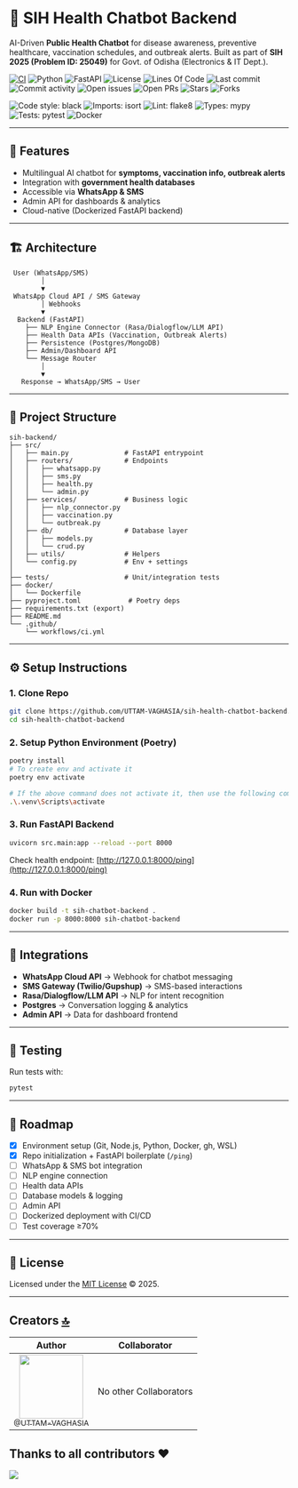 # 📖 SIH Health Chatbot Backend

AI-Driven **Public Health Chatbot** for disease awareness, preventive healthcare, vaccination schedules, and outbreak alerts. Built as part of **SIH 2025 (Problem ID: 25049)** for Govt. of Odisha (Electronics & IT Dept.).

<div align="left">

[![CI](https://github.com/UTTAM-VAGHASIA/sih-health-chatbot-backend/actions/workflows/ci.yml/badge.svg?branch=master)](https://github.com/UTTAM-VAGHASIA/sih-health-chatbot-backend/actions/workflows/ci.yml)
![Python](https://img.shields.io/badge/python-3.13-blue)
![FastAPI](https://img.shields.io/badge/FastAPI-0.116-green)
![License](https://img.shields.io/github/license/UTTAM-VAGHASIA/sih-health-chatbot-backend)
![Lines Of Code](https://tokei.rs/b1/github/UTTAM-VAGHASIA/sih-health-chatbot-backend?category=code)
![Last commit](https://img.shields.io/github/last-commit/UTTAM-VAGHASIA/sih-health-chatbot-backend)
![Commit activity](https://img.shields.io/github/commit-activity/m/UTTAM-VAGHASIA/sih-health-chatbot-backend)
![Open issues](https://img.shields.io/github/issues/UTTAM-VAGHASIA/sih-health-chatbot-backend)
![Open PRs](https://img.shields.io/github/issues-pr/UTTAM-VAGHASIA/sih-health-chatbot-backend)
![Stars](https://img.shields.io/github/stars/UTTAM-VAGHASIA/sih-health-chatbot-backend)
![Forks](https://img.shields.io/github/forks/UTTAM-VAGHASIA/sih-health-chatbot-backend)

<!-- Code quality & tooling -->
![Code style: black](https://img.shields.io/badge/code%20style-black-000000)
![Imports: isort](https://img.shields.io/badge/imports-isort-ef8336)
![Lint: flake8](https://img.shields.io/badge/lint-flake8-007EC6)
![Types: mypy](https://img.shields.io/badge/types-mypy-2A6DB2)
![Tests: pytest](https://img.shields.io/badge/tests-pytest-0A9EDC)
![Docker](https://img.shields.io/badge/docker-ready-2496ED)

</div>

---

## 🚀 Features

* Multilingual AI chatbot for **symptoms, vaccination info, outbreak alerts**
* Integration with **government health databases**
* Accessible via **WhatsApp & SMS**
* Admin API for dashboards & analytics
* Cloud-native (Dockerized FastAPI backend)

---

## 🏗️ Architecture

```
 User (WhatsApp/SMS)
        │
        ▼
 WhatsApp Cloud API / SMS Gateway
        │ Webhooks
        ▼
  Backend (FastAPI)
    ├── NLP Engine Connector (Rasa/Dialogflow/LLM API)
    ├── Health Data APIs (Vaccination, Outbreak Alerts)
    ├── Persistence (Postgres/MongoDB)
    ├── Admin/Dashboard API
    └── Message Router
        │
        ▼
   Response → WhatsApp/SMS → User
```

---

## 📂 Project Structure

```
sih-backend/
├── src/
│   ├── main.py              # FastAPI entrypoint
│   ├── routers/             # Endpoints
│   │   ├── whatsapp.py
│   │   ├── sms.py
│   │   ├── health.py
│   │   └── admin.py
│   ├── services/            # Business logic
│   │   ├── nlp_connector.py
│   │   ├── vaccination.py
│   │   └── outbreak.py
│   ├── db/                  # Database layer
│   │   ├── models.py
│   │   └── crud.py
│   ├── utils/               # Helpers
│   └── config.py            # Env + settings
│
├── tests/                   # Unit/integration tests
├── docker/
│   └── Dockerfile
├── pyproject.toml            # Poetry deps
├── requirements.txt (export)
├── README.md
└── .github/
    └── workflows/ci.yml
```

---

## ⚙️ Setup Instructions

### 1. Clone Repo

```bash
git clone https://github.com/UTTAM-VAGHASIA/sih-health-chatbot-backend.git
cd sih-health-chatbot-backend
```

### 2. Setup Python Environment (Poetry)

```bash
poetry install
# To create env and activate it
poetry env activate

# If the above command does not activate it, then use the following command to activate venv
.\.venv\Scripts\activate
```

### 3. Run FastAPI Backend

```bash
uvicorn src.main:app --reload --port 8000
```

Check health endpoint: [http://127.0.0.1:8000/ping](http://127.0.0.1:8000/ping)

### 4. Run with Docker

```bash
docker build -t sih-chatbot-backend .
docker run -p 8000:8000 sih-chatbot-backend
```

---

## 🔌 Integrations

* **WhatsApp Cloud API** → Webhook for chatbot messaging
* **SMS Gateway (Twilio/Gupshup)** → SMS-based interactions
* **Rasa/Dialogflow/LLM API** → NLP for intent recognition
* **Postgres** → Conversation logging & analytics
* **Admin API** → Data for dashboard frontend

---

## 🧪 Testing

Run tests with:

```bash
pytest
```

---

## 🚧 Roadmap

* [x] Environment setup (Git, Node.js, Python, Docker, gh, WSL)
* [x] Repo initialization + FastAPI boilerplate (`/ping`)
* [ ] WhatsApp & SMS bot integration
* [ ] NLP engine connection
* [ ] Health data APIs
* [ ] Database models & logging
* [ ] Admin API
* [ ] Dockerized deployment with CI/CD
* [ ] Test coverage ≥70%

---

## 📜 License

Licensed under the [MIT License](./LICENSE) © 2025.

---

## Creators [🔝](#sih-health-chatbot-backend)

| Author | Collaborator |
| :---: | :---: |
| [<img src="https://github.com/UTTAM-VAGHASIA.png?size=115" width=115><br><sub>@UTTAM-VAGHASIA</sub>](https://github.com/UTTAM-VAGHASIA) | No other Collaborators |

## Thanks to all contributors ❤

<a href="https://github.com/UTTAM-VAGHASIA/sih-health-chatbot-backend/graphs/contributors">
  <img src="https://contrib.rocks/image?repo=UTTAM-VAGHASIA/sih-health-chatbot-backend" />
</a>

